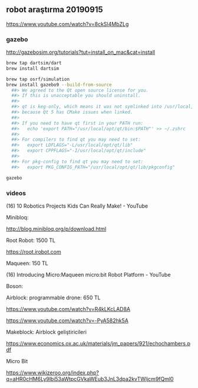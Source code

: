 
## robot araştırma 20190915 

https://www.youtube.com/watch?v=8ckSl4MbZLg

### gazebo

http://gazebosim.org/tutorials?tut=install_on_mac&cat=install

``` bash
brew tap dartsim/dart
brew install dartsim
``` 

``` bash
brew tap osrf/simulation
brew install gazebo9 --build-from-source
  ##> We agreed to the Qt open source license for you.
  ##> If this is unacceptable you should uninstall.
  ##> 
  ##> qt is keg-only, which means it was not symlinked into /usr/local,
  ##> because Qt 5 has CMake issues when linked.
  ##> 
  ##> If you need to have qt first in your PATH run:
  ##>   echo 'export PATH="/usr/local/opt/qt/bin:$PATH"' >> ~/.zshrc
  ##> 
  ##> For compilers to find qt you may need to set:
  ##>   export LDFLAGS="-L/usr/local/opt/qt/lib"
  ##>   export CPPFLAGS="-I/usr/local/opt/qt/include"
  ##> 
  ##> For pkg-config to find qt you may need to set:
  ##>   export PKG_CONFIG_PATH="/usr/local/opt/qt/lib/pkgconfig"

``` 

``` bash
gazebo
``` 

### videos

(16) 10 Robotics Projects Kids Can Really Make! - YouTube

Minibloq:

http://blog.minibloq.org/p/download.html

Root Robot: 1500 TL

https://root.irobot.com

Maqueen: 150 TL

(16) Introducing Micro:Maqueen micro:bit Robot Platform - YouTube

Boson:

Airblock: programmable drone: 650 TL

https://www.youtube.com/watch?v=R4kLKcLAD8A

https://www.youtube.com/watch?v=-PyA582hk5A

Makeblock: Airblock geliştiricileri

https://www.economics.ox.ac.uk/materials/jm_papers/921/echochambers.pdf

Micro Bit

https://www.wikizeroo.org/index.php?q=aHR0cHM6Ly9lbi53aWtpcGVkaWEub3JnL3dpa2kvTWljcm9fQml0
